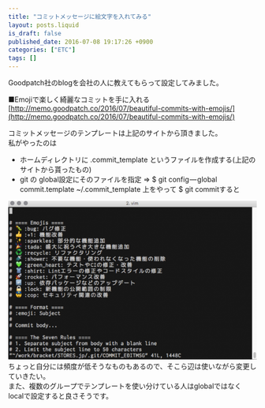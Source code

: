 ```yaml
---
title: "コミットメッセージに絵文字を入れてみる"
layout: posts.liquid
is_draft: false
published_date: 2016-07-08 19:17:26 +0900
categories: ["ETC"]
tags: []
---
```


Goodpatch社のblogを会社の人に教えてもらって設定してみました。

■Emojiで楽しく綺麗なコミットを手に入れる  
[http://memo.goodpatch.co/2016/07/beautiful-commits-with-emojis/](http://memo.goodpatch.co/2016/07/beautiful-commits-with-emojis/)

コミットメッセージのテンプレートは上記のサイトから頂きました。  
私がやったのは

- ホームディレクトリに&nbsp;.commit\_template というファイルを作成する(上記のサイトから貰ったもの)
- git の global設定にそのファイルを指定 =\> $ git config — global commit.template ~/.commit\_template
上をやって $ git commitすると

 <img class="in_article" src="/public/images/2017/09/c44d1-0kctmal0ylern7g3u.png">ちょっと自分には頻度が低そうなものもあるので、そこら辺は使いながら変更していきたい。  
また、複数のグループでテンプレートを使い分けている人はglobalではなくlocalで設定すると良さそうです。


